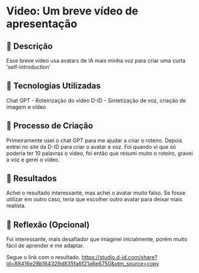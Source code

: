 # Video: Um breve vídeo de apresentação

## 📒 Descrição
Esse breve vídeo usa avatars de IA mais minha voz para criar uma curta 'self-introduction'
## 🤖 Tecnologias Utilizadas
Chat GPT - Roteirização do vídeo
D-ID - Sintetização de voz, criação de imagem e vídeo

## 🧐 Processo de Criação
Primeiramente usei o chat GPT para me ajudar a criar o roteiro. Depois entrei no site da D-ID para criar o avatar e voz. Foi quando vi que só poderia ter 10 palavras o vídeo, foi então que resumi muito o roteiro, gravei a voz e gerei o vídeo.
## 🚀 Resultados
Achei o resultado interessante, mas achei o avatar muito falso. Se fosse utilizar em outro caso, teria que escolher outro avatar para deixar mais realista.
## 💭 Reflexão (Opcional)
Foi interessante, mais desafiador que imaginei inicialmente, porém muito fácil de aprender e me adaptar.

Segue o link com o resultado.
https://studio.d-id.com/share?id=88416e28b164329d835fa6f21a6e6750&utm_source=copy
